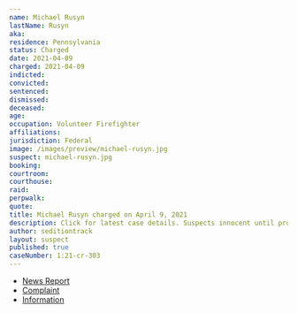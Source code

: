 ```yaml
---
name: Michael Rusyn
lastName: Rusyn
aka:
residence: Pennsylvania
status: Charged
date: 2021-04-09
charged: 2021-04-09
indicted:
convicted: 
sentenced:
dismissed: 
deceased:
age:
occupation: Volunteer Firefighter
affiliations:
jurisdiction: Federal
image: /images/preview/michael-rusyn.jpg
suspect: michael-rusyn.jpg
booking:
courtroom:
courthouse:
raid:
perpwalk:
quote:
title: Michael Rusyn charged on April 9, 2021
description: Click for latest case details. Suspects innocent until proven guilty.
author: seditiontrack
layout: suspect
published: true
caseNumber: 1:21-cr-303
---
```

- [News Report](https://www.wnep.com/article/news/local/lackawanna-county/olyphant-man-charged-for-role-in-capitol-riot/523-ca785ac4-a026-400e-9517-7efebb9c0d6a)
- [Complaint](https://www.justice.gov/usao-dc/case-multi-defendant/file/1385906/download)
- [Information](https://www.justice.gov/usao-dc/case-multi-defendant/file/1413356/download)
